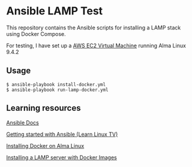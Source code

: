 # Ansible LAMP Test

This repository contains the Ansible scripts for installing a LAMP stack using Docker Compose.

For testing, I have set up a [AWS EC2 Virtual Machine](https://eu-central-1.console.aws.amazon.com/ec2/home?region=eu-central-1#InstanceDetails:instanceId=i-0200e46d3ff3f5aa6) running Alma Linux 9.4.2

## Usage

```
$ ansible-playbook install-docker.yml
$ ansible-playbook run-lamp-docker.yml
```

## Learning resources

[Ansible Docs](https://docs.ansible.com/)

[Getting started with Ansible (Learn Linux TV)](https://www.youtube.com/playlist?list=PLT98CRl2KxKEUHie1m24-wkyHpEsa4Y70)

[Installing Docker on Alma Linux](https://www.liquidweb.com/blog/install-docker-on-linux-almalinux/)

[Installing a LAMP server with Docker Images](https://medium.com/@mikez_dg/how-to-set-up-a-simple-lamp-server-with-docker-images-in-2023-9b0e24476ec6)
